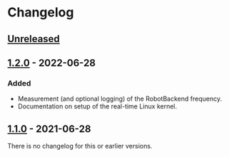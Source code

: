 # Changelog

## [Unreleased]

## [1.2.0] - 2022-06-28
### Added
- Measurement (and optional logging) of the RobotBackend frequency.
- Documentation on setup of the real-time Linux kernel.


## [1.1.0] - 2021-06-28

There is no changelog for this or earlier versions.


[Unreleased]: https://github.com/open-dynamic-robot-initiative/robot_interfaces/compare/v1.2.0...HEAD
[1.2.0]: https://github.com/open-dynamic-robot-initiative/robot_interfaces/compare/v1.1.0...v1.2.0
[1.1.0]: https://github.com/open-dynamic-robot-initiative/robot_interfaces/releases/tag/v1.1.0
